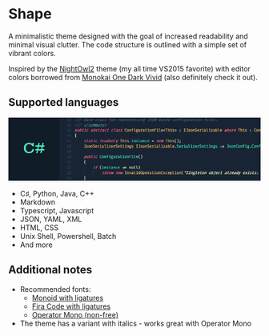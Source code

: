 # Shape #

A minimalistic theme designed with the goal of increased readability and minimal visual clutter. The code structure is outlined with a simple set of vibrant colors.

Inspired by the [NightOwl2](https://studiostyl.es/schemes/nightowl2) theme (my all time VS2015 favorite) with editor colors borrowed from [Monokai One Dark Vivid](https://marketplace.visualstudio.com/items?itemName=ashpowell.monokai-one-dark-vivid) (also definitely check it out).

## Supported languages ##

![Preview](https://raw.githubusercontent.com/apkd/vscode-shape-theme/master/images/preview.gif)

* C♯, Python, Java, C++
* Markdown
* Typescript, Javascript
* JSON, YAML, XML
* HTML, CSS
* Unix Shell, Powershell, Batch
* And more

## Additional notes ##

* Recommended fonts:
    - [Monoid with ligatures](http://larsenwork.com/monoid/)
    - [Fira Code with ligatures](https://github.com/tonsky/FiraCode/wiki/VS-Code-Instructions)
    - [Operator Mono (non-free)](https://www.typography.com/fonts/operator/overview/)
* The theme has a variant with italics - works great with Operator Mono
